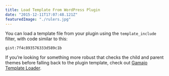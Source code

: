 ```yaml
---
title: Load Template From WordPress Plugin
date: "2015-12-11T17:07:48.121Z"
featuredImage: "./rulers.jpg"
---
```


You can load a template file from your plugin using the `template_include` filter, with code similar to this:

`gist:7f4c893576333d589c1b`

If you’re looking for something more robust that checks the child and parent themes before falling back to the plugin template, check out [Gamajo Template Loader](https://github.com/GaryJones/Gamajo-Template-Loader).